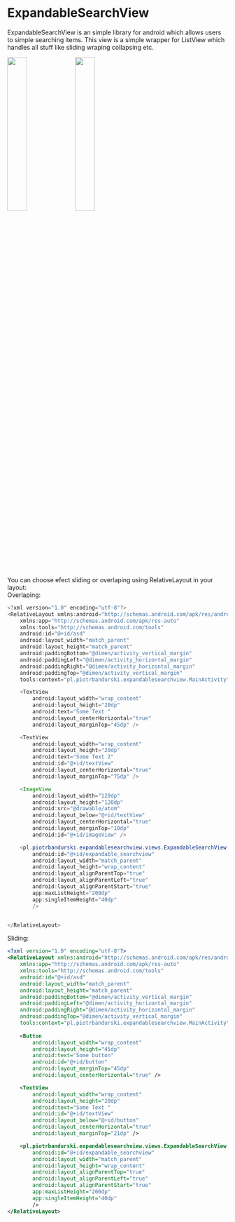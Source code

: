 # ExpandableSearchView

ExpandableSearchView is an simple library for android which allows users to simple searching items. This view is a simple wrapper for ListView which handles all stuff like sliding wraping collapsing etc.

<img src="https://media.giphy.com/media/l0MYArGcYfm3wvMeQ/source.gif" width="30%"/> <img src="https://media.giphy.com/media/l0MYCXG5euuLzIHIY/source.gif" width="30%"/> 

You can choose efect sliding or overlaping using RelativeLayout in your layout:<br>
Overlaping:
```java
<?xml version="1.0" encoding="utf-8"?>
<RelativeLayout xmlns:android="http://schemas.android.com/apk/res/android"
    xmlns:app="http://schemas.android.com/apk/res-auto"
    xmlns:tools="http://schemas.android.com/tools"
    android:id="@+id/asd"
    android:layout_width="match_parent"
    android:layout_height="match_parent"
    android:paddingBottom="@dimen/activity_vertical_margin"
    android:paddingLeft="@dimen/activity_horizontal_margin"
    android:paddingRight="@dimen/activity_horizontal_margin"
    android:paddingTop="@dimen/activity_vertical_margin"
    tools:context="pl.piotrbandurski.expandablesearchview.MainActivity">

    <TextView
        android:layout_width="wrap_content"
        android:layout_height="20dp"
        android:text="Some Text "
        android:layout_centerHorizontal="true"
        android:layout_marginTop="45dp" />

    <TextView
        android:layout_width="wrap_content"
        android:layout_height="20dp"
        android:text="Some Text 2"
        android:id="@+id/textView"
        android:layout_centerHorizontal="true"
        android:layout_marginTop="75dp" />

    <ImageView
        android:layout_width="120dp"
        android:layout_height="120dp"
        android:src="@drawable/atom"
        android:layout_below="@+id/textView"
        android:layout_centerHorizontal="true"
        android:layout_marginTop="10dp"
        android:id="@+id/imageView" />

    <pl.piotrbandurski.expandablesearchview.views.ExpandableSearchView
        android:id="@+id/expandable_searchview"
        android:layout_width="match_parent"
        android:layout_height="wrap_content"
        android:layout_alignParentTop="true"
        android:layout_alignParentLeft="true"
        android:layout_alignParentStart="true"
        app:maxListHeight="200dp"
        app:singleItemHeight="40dp"
        />


</RelativeLayout>
```
<script src="https://gist.github.com/PiotrBandurski/fd43cd39bcb3f6fc7d8017e190018396.js"></script>

Sliding:
```xml
<?xml version="1.0" encoding="utf-8"?>
<RelativeLayout xmlns:android="http://schemas.android.com/apk/res/android"
    xmlns:app="http://schemas.android.com/apk/res-auto"
    xmlns:tools="http://schemas.android.com/tools"
    android:id="@+id/asd"
    android:layout_width="match_parent"
    android:layout_height="match_parent"
    android:paddingBottom="@dimen/activity_vertical_margin"
    android:paddingLeft="@dimen/activity_horizontal_margin"
    android:paddingRight="@dimen/activity_horizontal_margin"
    android:paddingTop="@dimen/activity_vertical_margin"
    tools:context="pl.piotrbandurski.expandablesearchview.MainActivity">
    
    <Button
        android:layout_width="wrap_content"
        android:layout_height="45dp"
        android:text="Some button"
        android:id="@+id/button"
        android:layout_marginTop="45dp"
        android:layout_centerHorizontal="true" />

    <TextView
        android:layout_width="wrap_content"
        android:layout_height="20dp"
        android:text="Some Text "
        android:id="@+id/textView"
        android:layout_below="@+id/button"
        android:layout_centerHorizontal="true"
        android:layout_marginTop="21dp" />

    <pl.piotrbandurski.expandablesearchview.views.ExpandableSearchView
        android:id="@+id/expandable_searchview"
        android:layout_width="match_parent"
        android:layout_height="wrap_content"
        android:layout_alignParentTop="true"
        android:layout_alignParentLeft="true"
        android:layout_alignParentStart="true"
        app:maxListHeight="200dp"
        app:singleItemHeight="40dp"
        />
</RelativeLayout>
```
